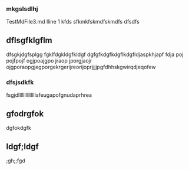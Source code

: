 ### mkgslsdlhj
TestMdFile3.md
lline 1 kfds
sfkmkfskmdfskmdfs
dfsdfs
## dflsgfklgflm
dfsgkjdgfsplgg
fgklfdgkldgfkldgf
dgfgfkdgfkdgflkdgfldjaspkhjapf fdja poj pojfpojf ogjpoajgpo jraop jporgjaojr ojgporaopgjegporgekrgerijreorijoprjjjjpgfdhhskgwirqdjeqofew

### dfsjsdkfk
fsgjdllllllllllllllafeugapofgnudaprhrea

## gfodrgfok
dgfokdgfk
## ldgf;ldgf
;gh;;fgd
